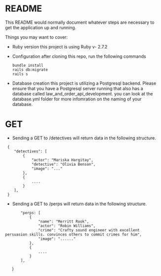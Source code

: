 # README

This README would normally document whatever steps are necessary to get the
application up and running.

Things you may want to cover:

* Ruby version
    this project is using Ruby v- 2.7.2

* Configuration
    after cloning this repo, run the following commands
    ```
    bundle install
    rails db:migrate
    rails s
    ```
* Database creation
    this project is utilizing a Postgresql backend. Please ensure that you have a Postgresql server running that also has a database called law_and_order_api_development. you can look at the database.yml folder for more infomration on the naming of your database.

# GET
* Sending a GET to /detectives will return data in the following structure.
```
 {
    "detectives": [
        {
            "actor": "Mariska Hargitay",
            "detective": "Olivia Benson",
            "image": "..."
        },
        {
            ....
        }
    ],
 }
 ```
* Sending a GET to /perps will return data in the following structure.
 ```
        "perps: [
            {   
                "name": "Merritt Rook",
                "actor": "Robin Williams",
                "crime": "Crafty sound engineer with excellent persuasion skills. convinces others to commit crimes for him",
                "image": "......"
            },
            {
                ....
            }
        ],
        
    }
```